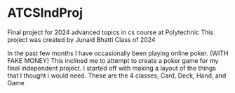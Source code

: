 # ATCSIndProj
Final project for 2024 advanced topics in cs course at Polytechnic
This project was created by Junaid Bhatti Class of 2024

In the past few months I have occasionally been playing online poker. (WITH FAKE MONEY)
This inclined me to attempt to create a poker game for my final independent project.
I started off with making a layout of the things that I thought i would need. These are the 4 classes, Card, Deck, Hand, and Game
